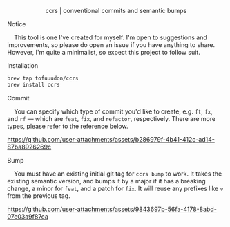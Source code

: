 <p align="center">ccrs | conventional commits and semantic bumps</p>

Notice

&nbsp;&nbsp;&nbsp;&nbsp;This tool is one I've created for myself. I'm open to suggestions and improvements, so please do open an issue if you have anything to share. However, I'm quite a minimalist, so expect this project to follow suit.

Installation

```bash
brew tap tofuuudon/ccrs
brew install ccrs
```

Commit

&nbsp;&nbsp;&nbsp;&nbsp;You can specify which type of commit you'd like to create, e.g. `ft`, `fx`, and `rf` — which are `feat`, `fix`, and `refactor`, respectively. There are more types, please refer to the reference below.

https://github.com/user-attachments/assets/b286979f-4b41-412c-ad14-87ba8926269c

Bump

&nbsp;&nbsp;&nbsp;&nbsp;You must have an existing initial git tag for `ccrs bump` to work. It takes the existing semantic version, and bumps it by a major if it has a breaking change, a minor for `feat`, and a patch for `fix`. It will reuse any prefixes like `v` from the previous tag.

https://github.com/user-attachments/assets/9843697b-56fa-4178-8abd-07c03a9f87ca

